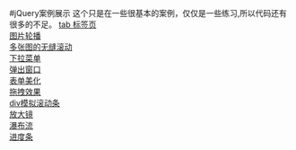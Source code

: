 #jQuery案例展示
这个只是在一些很基本的案例，仅仅是一些练习,所以代码还有很多的不足。
<a href="http://eve0803.github.io/jquery-demo/base-demo/tab/">tab 标签页    </a><br>
<a href="http://eve0803.github.io/jquery-demo/base-demo/slider/slider.html">图片轮播    </a><br>
<a href="http://eve0803.github.io/jquery-demo/base-demo/multySlider/slider.html">多张图的无缝滚动     </a><br>
<a href="http://eve0803.github.io/jquery-demo/base-demo/accordionMenu/">下拉菜单     </a><br>
<a href="http://eve0803.github.io/jquery-demo/base-demo/popWindow/pop.html">弹出窗口     </a><br>
<a href="http://eve0803.github.io/jquery-demo/base-demo/form/select.html">表单美化     </a><br>
<a href="http://eve0803.github.io/jquery-demo/base-demo/drag/drag.html">拖拽效果    </a><br>
<a href="http://eve0803.github.io/jquery-demo/base-demo/scrollBar/y/y.html">div模拟滚动条  </a><br>
<a href="http://eve0803.github.io/jquery-demo/base-demo/zoom/zoom.html">放大镜       </a><br>
<a href="http://eve0803.github.io/jquery-demo/base-demo/waterfall/wf.html">瀑布流   </a><br>
<a href="http://eve0803.github.io/jquery-demo/base-demo/progress/progress.html">进度条   </a><br>

